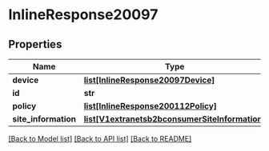 # InlineResponse20097

## Properties
Name | Type | Description | Notes
------------ | ------------- | ------------- | -------------
**device** | [**list[InlineResponse20097Device]**](InlineResponse20097Device.md) |  | [optional] 
**id** | **str** |  | [optional] 
**policy** | [**list[InlineResponse200112Policy]**](InlineResponse200112Policy.md) |  | [optional] 
**site_information** | [**list[V1extranetsb2bconsumerSiteInformation]**](V1extranetsb2bconsumerSiteInformation.md) |  | [optional] 

[[Back to Model list]](../README.md#documentation-for-models) [[Back to API list]](../README.md#documentation-for-api-endpoints) [[Back to README]](../README.md)

